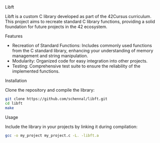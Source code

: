 Libft

Libft is a custom C library developed as part of the 42Cursus curriculum. This project aims to recreate standard C library functions, providing a solid foundation for future projects in the 42 ecosystem.

Features

- Recreation of Standard Functions: Includes commonly used functions from the C standard library, enhancing your understanding of memory management and string manipulation.
- Modularity: Organized code for easy integration into other projects.
- Testing: Comprehensive test suite to ensure the reliability of the implemented functions.

Installation

Clone the repository and compile the library:

```bash
git clone https://github.com/schennal/libft.git
cd libft
make
```

Usage

Include the library in your projects by linking it during compilation:

```bash
gcc -o my_project my_project.c -L. -libft.a
```

